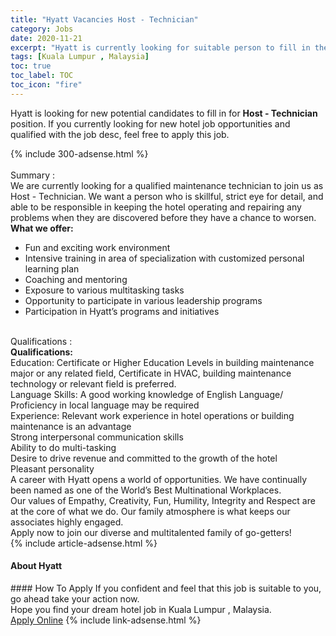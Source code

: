 ```yaml
---
title: "Hyatt Vacancies Host - Technician" 
category: Jobs 
date: 2020-11-21 
excerpt: "Hyatt is currently looking for suitable person to fill in the Host - Technician which positioned at Kuala Lumpur , Malaysia" 
tags: [Kuala Lumpur , Malaysia] 
toc: true 
toc_label: TOC 
toc_icon: "fire" 
--- 
```


<p>Hyatt is looking for new potential candidates to fill in for <b>Host - Technician</b> position. If you currently looking for new hotel job opportunities and qualified with the job desc, feel free to apply this job.
</p>{% include 300-adsense.html %} 
<div><br>Summary :<br>We are currently looking for a qualified maintenance technician to join us as Host - Technician. We want a person who is skillful, strict eye for detail, and able to be responsible in keeping the hotel operating and repairing any problems when they are discovered before they have a chance to worsen.<br><strong>What we offer:</strong><ul><li>Fun and exciting work environment</li><li>Intensive training in area of specialization with customized personal learning plan</li><li>Coaching and mentoring</li><li>Exposure to various multitasking tasks</li><li>Opportunity to participate in various leadership programs</li><li>Participation in Hyatt&#8217;s programs and initiatives</li></ul><br>Qualifications :<br><strong>Qualifications:</strong><br>Education: Certificate or Higher Education Levels in building maintenance major or any related field, Certificate in HVAC, building maintenance technology or relevant field is preferred.<br>Language Skills: A good working knowledge of English Language/ Proficiency in local language may be required<br>Experience: Relevant work experience in hotel operations or building maintenance is an advantage<br>Strong interpersonal communication skills<br>Ability to do multi-tasking<br>Desire to drive revenue and committed to the growth of the hotel<br>Pleasant personality<br>A career with Hyatt opens a world of opportunities. We have continually been named as one of the World&#8217;s Best Multinational Workplaces.<br>Our values of Empathy, Creativity, Fun, Humility, Integrity and Respect are at the core of what we do. Our family atmosphere is what keeps our associates highly engaged.<br>Apply now to join our diverse and multitalented family of go-getters!</div> 
{% include article-adsense.html %} 
<div><div><div><div><div> <h4>About <span>Hyatt</span></h4></div></div></div></div></div> 
#### How To Apply 
If you confident and feel that this job is suitable to you, go ahead take your action now. <br/> 
Hope you find your dream hotel job in Kuala Lumpur , Malaysia. <br/> 
<a href="https://www.monster.com.my/seeker/job-apply?id=1990500&autoApply=true" class="btn btn--info" target="_blank" rel="nofollow noopenner">Apply Online</a> 
{% include link-adsense.html %} 